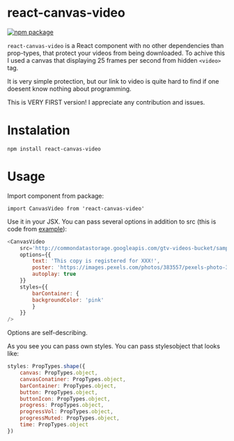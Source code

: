 # react-canvas-video

<!-- [![Travis][build-badge]][build] -->
[![npm package][npm-badge]][npm]
<!-- [![Coveralls][coveralls-badge]][coveralls] -->

`react-canvas-video` is a React component with no other dependencies than prop-types, that protect your videos from being downloaded. To achive this I used a canvas that displaying 25 frames per second from hidden `<video>` tag.

It is very simple protection, but our link to video is quite hard to find if one doesent know nothing about programming.

This is VERY FIRST version! I appreciate any contribution and issues.

# Instalation

`npm install react-canvas-video`

# Usage

Import component from package:

`import CanvasVideo from 'react-canvas-video'`

Use it in your JSX. You can pass several options in addition to src (this is code from [example](http://react-canvas-video.surge.sh/)):

```javascript
<CanvasVideo
    src='http://commondatastorage.googleapis.com/gtv-videos-bucket/sample/BigBuckBunny.mp4'
    options={{
        text: 'This copy is registered for XXX!',
        poster: 'https://images.pexels.com/photos/383557/pexels-photo-383557.jpeg?w=1260&h=750',
        autoplay: true
    }}
    styles={{
        barContainer: {
        backgroundColor: 'pink'
        }
    }}
/>
```

Options are self-describing.

As you see you can pass own styles. You can pass stylesobject that looks like:

```javascript
styles: PropTypes.shape({
    canvas: PropTypes.object,
    canvasConatiner: PropTypes.object,
    barContainer: PropTypes.object,
    button: PropTypes.object,
    buttonIcon: PropTypes.object,
    progress: PropTypes.object,
    progressVol: PropTypes.object,
    progressMuted: PropTypes.object,
    time: PropTypes.object
})
```

[build-badge]: https://img.shields.io/travis/user/repo/master.png?style=flat-square
[build]: https://travis-ci.org/user/repo

[npm-badge]: https://img.shields.io/npm/v/npm-package.png?style=flat-square
[npm]: https://www.npmjs.org/package/npm-package

[coveralls-badge]: https://img.shields.io/coveralls/user/repo/master.png?style=flat-square
[coveralls]: https://coveralls.io/github/user/repo
